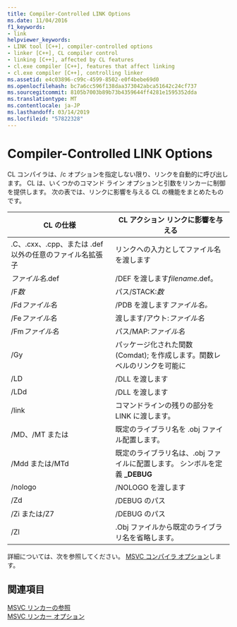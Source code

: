```yaml
---
title: Compiler-Controlled LINK Options
ms.date: 11/04/2016
f1_keywords:
- link
helpviewer_keywords:
- LINK tool [C++], compiler-controlled options
- linker [C++], CL compiler control
- linking [C++], affected by CL features
- cl.exe compiler [C++], features that affect linking
- cl.exe compiler [C++], controlling linker
ms.assetid: e4c03896-c99c-4599-8502-e0f4bebe69d0
ms.openlocfilehash: bc7a6cc596f138daa373042abca51642c24cf737
ms.sourcegitcommit: 8105b7003b89b73b4359644ff4281e1595352dda
ms.translationtype: MT
ms.contentlocale: ja-JP
ms.lasthandoff: 03/14/2019
ms.locfileid: "57822328"
---
```

# <a name="compiler-controlled-link-options"></a>Compiler-Controlled LINK Options

CL コンパイラは、/c オプションを指定しない限り、リンクを自動的に呼び出します。 CL は、いくつかのコマンド ライン オプションと引数をリンカーに制御を提供します。 次の表では、リンクに影響を与える CL の機能をまとめたものです。

|CL の仕様|CL アクション リンクに影響を与える|
|----------------------|---------------------------------|
|.C、.cxx、.cpp、または .def 以外の任意のファイル名拡張子|リンクへの入力としてファイル名を渡します|
|*ファイル名*.def|/DEF を渡します*filename*.def。|
|/F*数*|パス/STACK:*数*|
|/Fd*ファイル名*|/PDB を渡します*ファイル名。*|
|/Fe*ファイル名*|渡します/アウト:*ファイル名*|
|/Fm*ファイル名*|パス/MAP:*ファイル名*|
|/Gy|パッケージ化された関数 (Comdat); を作成します。関数レベルのリンクを可能に|
|/LD|/DLL を渡します|
|/LDd|/DLL を渡します|
|/link|コマンドラインの残りの部分を LINK に渡します。|
|/MD、/MT または|既定のライブラリ名を .obj ファイル配置します。|
|/Mdd または/MTd|既定のライブラリ名は、.obj ファイルに配置します。 シンボルを定義 **_DEBUG**|
|/nologo|/NOLOGO を渡します|
|/Zd|/DEBUG のパス|
|/Zi または/Z7|/DEBUG のパス|
|/Zl|.Obj ファイルから既定のライブラリ名を省略します。|

詳細については、次を参照してください。 [MSVC コンパイラ オプション](compiler-options.md)します。

## <a name="see-also"></a>関連項目

[MSVC リンカーの参照](linking.md)<br/>
[MSVC リンカー オプション](linker-options.md)
